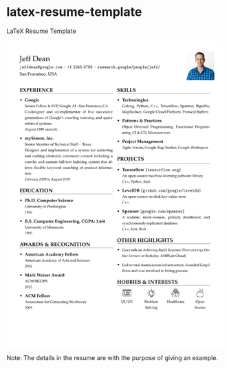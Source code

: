 # latex-resume-template
LaTeX Resume Template

![Jeff Dean's Resume](resume.jpg)

Note: The details in the resume are with the purpose of giving an example.
